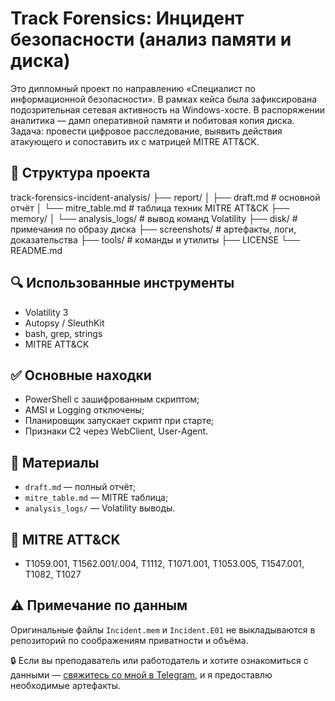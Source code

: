 # Track Forensics: Инцидент безопасности (анализ памяти и диска)

Это дипломный проект по направлению «Специалист по информационной безопасности». В рамках кейса была зафиксирована подозрительная сетевая активность на Windows-хосте. В распоряжении аналитика — дамп оперативной памяти и побитовая копия диска. Задача: провести цифровое расследование, выявить действия атакующего и сопоставить их с матрицей MITRE ATT&CK.

## 📂 Структура проекта

track-forensics-incident-analysis/
├── report/
│ ├── draft.md # основной отчёт
│ └── mitre_table.md # таблица техник MITRE ATT&CK
├── memory/
│ └── analysis_logs/ # вывод команд Volatility
├── disk/ # примечания по образу диска
├── screenshots/ # артефакты, логи, доказательства
├── tools/ # команды и утилиты
├── LICENSE
└── README.md

## 🔍 Использованные инструменты

- Volatility 3
- Autopsy / SleuthKit
- bash, grep, strings
- MITRE ATT&CK

## ✅ Основные находки

- PowerShell с зашифрованным скриптом;
- AMSI и Logging отключены;
- Планировщик запускает скрипт при старте;
- Признаки C2 через WebClient, User-Agent.

## 📎 Материалы

- `draft.md` — полный отчёт;
- `mitre_table.md` — MITRE таблица;
- `analysis_logs/` — Volatility выводы.

## 🧩 MITRE ATT&CK

- T1059.001, T1562.001/.004, T1112, T1071.001, T1053.005, T1547.001, T1082, T1027

## ⚠ Примечание по данным

Оригинальные файлы `Incident.mem` и `Incident.E01` не выкладываются в репозиторий по соображениям приватности и объёма.

🔒 Если вы преподаватель или работодатель и хотите ознакомиться с данными — [свяжитесь со мной в Telegram](https://t.me/biju_ttech), и я предоставлю необходимые артефакты.
